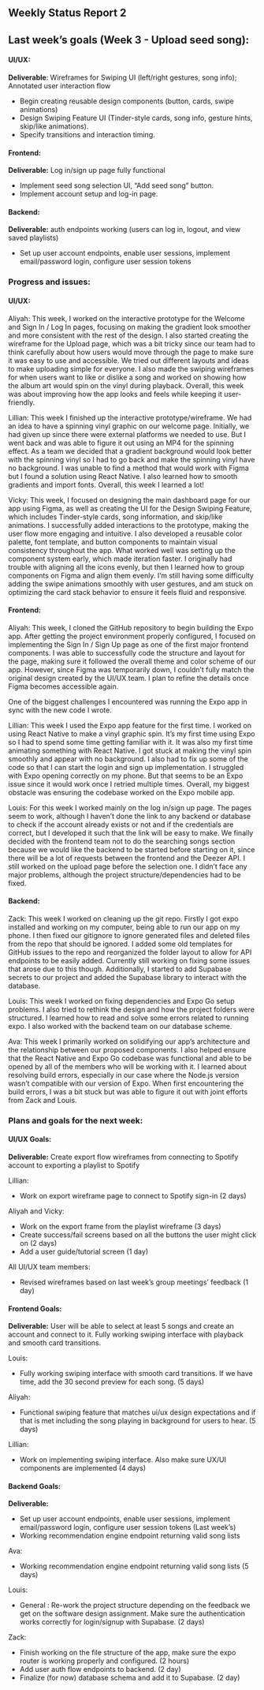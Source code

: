 ## Weekly Status Report 2

## Last week’s goals (Week 3 \- Upload seed song):

#### **UI/UX:**

**Deliverable**: Wireframes for Swiping UI (left/right gestures, song info); Annotated user interaction flow 

* Begin creating reusable design components (button, cards, swipe animations)  
* Design Swiping Feature UI (Tinder-style cards, song info, gesture hints, skip/like animations).  
* Specify transitions and interaction timing.

#### **Frontend:**

**Deliverable:** Log in/sign up page fully functional

* Implement seed song selection UI, “Add seed song” button.  
* Implement account setup and log-in page.

#### **Backend:**

**Deliverable:** auth endpoints working (users can log in, logout, and view saved playlists)

* Set up user account endpoints, enable user sessions, implement email/password login, configure user session tokens

### Progress and issues: 

#### **UI/UX:**

Aliyah: This week, I worked on the interactive prototype for the Welcome and Sign In / Log In pages, focusing on making the gradient look smoother and more consistent with the rest of the design. I also started creating the wireframe for the Upload page, which was a bit tricky since our team had to think carefully about how users would move through the page to make sure it was easy to use and accessible. We tried out different layouts and ideas to make uploading simple for everyone. I also made the swiping wireframes for when users want to like or dislike a song and worked on showing how the album art would spin on the vinyl during playback. Overall, this week was about improving how the app looks and feels while keeping it user-friendly.

Lillian: This week I finished up the interactive prototype/wireframe. We had an idea to have a spinning vinyl graphic on our welcome page. Initially, we had given up since there were external platforms we needed to use. But I went back and was able to figure it out using an MP4 for the spinning effect. As a team we decided that a gradient background would look better with the spinning vinyl so I had to go back and make the spinning vinyl have no background. I was unable to find a method that would work with Figma but I found a solution using React Native. I also learned how to smooth gradients and import fonts. Overall, this week I learned a lot\!

Vicky: This week, I focused on designing the main dashboard page for our app using Figma, as well as creating the UI for the Design Swiping Feature, which includes Tinder-style cards, song information, and skip/like animations. I successfully added interactions to the prototype, making the user flow more engaging and intuitive. I also developed a reusable color palette, font template, and button components to maintain visual consistency throughout the app. What worked well was setting up the component system early, which made iteration faster. I originally had trouble with aligning all the icons evenly, but then I learned how to group components on Figma and align them evenly. I’m still having some difficulty adding the swipe animations smoothly with user gestures, and am stuck on optimizing the card stack behavior to ensure it feels fluid and responsive. 

#### **Frontend:**

Aliyah: This week, I cloned the GitHub repository to begin building the Expo app. After getting the project environment properly configured, I focused on implementing the Sign In / Sign Up page as one of the first major frontend components. I was able to successfully code the structure and layout for the page, making sure it followed the overall theme and color scheme of our app. However, since Figma was temporarily down, I couldn’t fully match the original design created by the UI/UX team. I plan to refine the details once Figma becomes accessible again.

One of the biggest challenges I encountered was running the Expo app in sync with the new code I wrote.

Lillian: This week I used the Expo app feature for the first time. I worked on using React Native to make a vinyl graphic spin. It’s my first time using Expo so I had to spend some time getting familiar with it. It was also my first time animating something with React Native. I got stuck at making the vinyl spin smoothly and appear with no background. I also had to fix up some of the code so that I can start the login and sign up implementation. I struggled with Expo opening correctly on my phone. But that seems to be an Expo issue since it would work once I retried multiple times. Overall, my biggest obstacle was ensuring the codebase worked on the Expo mobile app. 

Louis: For this week I worked mainly on the log in/sign up page. The pages seem to work, although I haven’t done the link to any backend or database to check if the account already exists or not and if the credentials are correct, but I developed it such that the link will be easy to make. We finally decided with the frontend team not to do the searching songs section because we would like the backend to be started before starting on it, since there will be a lot of requests between the frontend and the Deezer API. I still worked on the upload page before the selection one. I didn’t face any major problems, although the project structure/dependencies had to be fixed.

#### **Backend:**

Zack: This week I worked on cleaning up the git repo. Firstly I got expo installed and working on my computer, being able to run our app on my phone. I then fixed our gitignore to ignore generated files and deleted files from the repo that should be ignored. I added some old templates for GitHub issues to the repo and reorganized the folder layout to allow for API endpoints to be easily added. Currently still working on fixing some issues that arose due to this though. Additionally, I started to add Supabase secrets to our project and added the Supabase library to interact with the database.

Louis: This week I worked on fixing dependencies and Expo Go setup problems. I also tried to rethink the design and how the project folders were structured. I learned how to read and solve some errors related to running expo. I also worked with the backend team on our database scheme.

Ava: This week I primarily worked on solidifying our app’s architecture and the relationship between our proposed components. I also helped ensure that the React Native and Expo Go codebase was functional and able to be opened by all of the members who will be working with it. I learned about resolving build errors, especially in our case where the Node.js version wasn’t compatible with our version of Expo. When first encountering the build errors, I was a bit stuck but was able to figure it out with joint efforts from Zack and Louis.

### Plans and goals for the next week: 

#### **UI/UX Goals:**

**Deliverable:** Create export flow wireframes from connecting to Spotify account to exporting a playlist to Spotify 

Lillian: 

* Work on export wireframe page to connect to Spotify sign-in (2 days)

Aliyah and Vicky: 

* Work on the export frame from the playlist wireframe (3 days)  
* Create success/fail screens based on all the buttons the user might click on (2 days)  
* Add a user guide/tutorial screen (1 day)

All UI/UX team members: 

* Revised wireframes based on last week’s group meetings’ feedback (1 day)

#### **Frontend Goals:**

**Deliverable:** User will be able to select at least 5 songs and create an account and connect to it. Fully working swiping interface with playback and smooth card transitions.

Louis:

* Fully working swiping interface with smooth card transitions. If we have time, add the 30 second preview for each song. (5 days)

Aliyah:

* Functional swiping feature that matches ui/ux design expectations and if that is met including the song playing in background for users to hear. (5 days)

Lillian: 

* Work on implementing swiping interface. Also make sure UX/UI components are implemented (4 days)

#### **Backend Goals:**

**Deliverable:**

* Set up user account endpoints, enable user sessions, implement email/password login, configure user session tokens (Last week’s)  
* Working recommendation engine endpoint returning valid song lists

Ava:

* Working recommendation engine endpoint returning valid song lists (5 days)

Louis: 

* General : Re-work the project structure depending on the feedback we get on the software design assignment. Make sure the authentication works correctly for login/signup with Supabase. (2 days)

Zack: 

* Finish working on the file structure of the app, make sure the expo router is working properly and configured. (2 hours)  
* Add user auth flow endpoints to backend. (2 day)  
* Finalize (for now) database schema and add it to Supabase. (2 day)